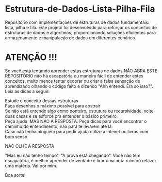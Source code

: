 # Estrutura-de-Dados-Lista-Pilha-Fila
Repositório com implementações de estruturas de dados fundamentais: lista, pilha e fila. Este projeto foi desenvolvido para reforçar os conceitos de estruturas de dados e algoritmos, proporcionando soluções eficientes para armazenamento e manipulação de dados em diferentes cenários.

# ATENÇÃO !!!
Se você está tentando aprender estas estruturas de dados NÃO ABRA ESTE REPOSITÓRIO não há escapatória ou maneira fácil de entender estes conceitos, muito menos tentar decorar ou criar a falsa sensação de aprendizado olhando o código feito e dizendo "Ahh entendi. Era só isso?". Leia as dicas a seguir:  
  
Estude o conceito dessas estruturas  
Faça desenhos o máximo possível para abstrair  
Se não está entendo algo como ponteiro, estrutura ou recursividade, volte duas casas e se esforce pra entender o básico primeiro.  
Peça ajuda. MAS NÃO A RESPOSTA. Peça dicas para você encontrar o caminho do entendimento, não para te levarem até lá.  
Caso não tenha ninguém para pedir ajuda utilize a intenet ou livros com bom senso.  
  
NAO OLHE A RESPOSTA  
  
"Mas eu não tenho tempo", "A prova está chegando". Você não tem escapatória, é melhor aprender de verdade e tirar uma nota ruim ou refazer uma matéria. Vai por mim.
  
Boa sorte!
